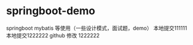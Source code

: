# springboot-demo
springboot mybatis  等使用（一些设计模式，面试题，demo）
本地提交111111
本地提交1222222
github 修改 1222222
